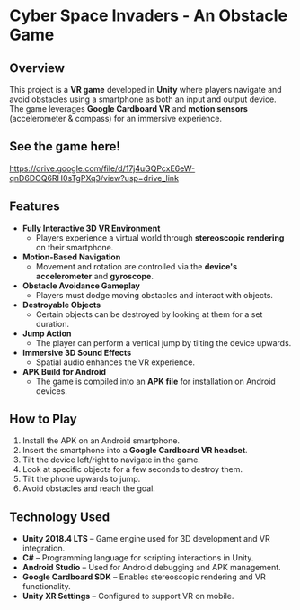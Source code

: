 # Cyber Space Invaders - An Obstacle Game

## Overview
This project is a **VR game** developed in **Unity** where players navigate and avoid obstacles using a smartphone as both an input and output device. The game leverages **Google Cardboard VR** and **motion sensors** (accelerometer & compass) for an immersive experience.

## See the game here!
https://drive.google.com/file/d/17j4uGQPcxE6eW-qnD6DOQ6RH0sTgPXq3/view?usp=drive_link

## Features
- **Fully Interactive 3D VR Environment**  
  - Players experience a virtual world through **stereoscopic rendering** on their smartphone.
- **Motion-Based Navigation**  
  - Movement and rotation are controlled via the **device's accelerometer** and **gyroscope**.
- **Obstacle Avoidance Gameplay**  
  - Players must dodge moving obstacles and interact with objects.
- **Destroyable Objects**  
  - Certain objects can be destroyed by looking at them for a set duration.
- **Jump Action**  
  - The player can perform a vertical jump by tilting the device upwards.
- **Immersive 3D Sound Effects**  
  - Spatial audio enhances the VR experience.
- **APK Build for Android**  
  - The game is compiled into an **APK file** for installation on Android devices.

## How to Play
1. Install the APK on an Android smartphone.
2. Insert the smartphone into a **Google Cardboard VR headset**.
3. Tilt the device left/right to navigate in the game.
4. Look at specific objects for a few seconds to destroy them.
5. Tilt the phone upwards to jump.
6. Avoid obstacles and reach the goal.

## Technology Used
- **Unity 2018.4 LTS** – Game engine used for 3D development and VR integration.
- **C#** – Programming language for scripting interactions in Unity.
- **Android Studio** – Used for Android debugging and APK management.
- **Google Cardboard SDK** – Enables stereoscopic rendering and VR functionality.
- **Unity XR Settings** – Configured to support VR on mobile.  
